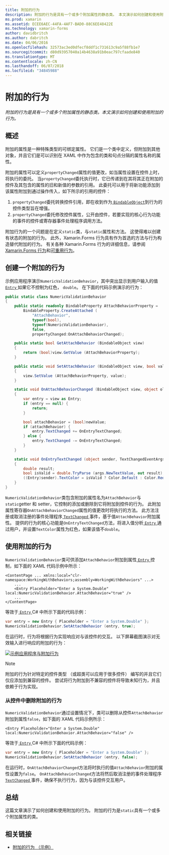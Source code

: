 ```yaml
---
title: 附加的行为
description: 附加的行为是具有一个或多个附加属性的静态类。 本文演示如何创建和使用附加的行为。
ms.prod: xamarin
ms.assetid: ECEE6AEC-44FA-4AF7-BAD0-88C6EE48422E
ms.technology: xamarin-forms
author: davidbritch
ms.author: dabritch
ms.date: 04/06/2016
ms.openlocfilehash: 32573ac3ed0dfecf8ddf1c731613c9a5f88fb1e7
ms.sourcegitcommit: d80d93957040a14b4638a91b0eac797cfaade840
ms.translationtype: MT
ms.contentlocale: zh-CN
ms.lasthandoff: 06/07/2018
ms.locfileid: "34845988"
---
```

# <a name="attached-behaviors"></a>附加的行为

_附加的行为是具有一个或多个附加属性的静态类。本文演示如何创建和使用附加的行为。_

## <a name="overview"></a>概述

附加的属性是一种特殊类型的可绑定属性。 它们是一个类中定义，但附加到其他对象，并且它们是可以识别在 XAML 中作为包含的类和句点分隔的属性名称的属性。

附加的属性可以定义`propertyChanged`属性的值更改，如当属性设置在控件上时，将执行的委托。 当`propertyChanged`委托执行时，它已传递到在其将其正在附加的控件及其包含的属性的旧和新值的参数的引用。 此委托可以用于将新功能添加到该属性附加到通过操作传入，如下所示的引用的控件：

1. `propertyChanged`委托转换控件引用，即在收到作为[ `BindableObject`](https://developer.xamarin.com/api/type/Xamarin.Forms.BindableObject/)到行为的控件类型旨在增强。
1. `propertyChanged`委托修改控件属性，公开由控件，若要实现的核心行为功能的事件的控件或寄存器事件处理程序调用方法。

附加行为的一个问题是在定义`static`类，与`static`属性和方法。 这使得难以创建有状态的附加的行为。 此外，Xamarin.Forms 行为具有作为首选的方法与行为构造替代附加的行为。 有关各种 Xamarin.Forms 行为的详细信息，请参阅[Xamarin.Forms 行为](~/xamarin-forms/app-fundamentals/behaviors/creating.md)和[可重用行为](~/xamarin-forms/app-fundamentals/behaviors/reusable/index.md)。

## <a name="creating-an-attached-behavior"></a>创建一个附加的行为

示例应用程序演示`NumericValidationBehavior`，其中突出显示到用户输入的值[ `Entry` ](https://developer.xamarin.com/api/type/Xamarin.Forms.Entry/)如果它不控制为红色， `double`。 在下面的代码示例演示的行为：

```csharp
public static class NumericValidationBehavior
{
    public static readonly BindableProperty AttachBehaviorProperty =
        BindableProperty.CreateAttached (
            "AttachBehavior",
            typeof(bool),
            typeof(NumericValidationBehavior),
            false,
            propertyChanged:OnAttachBehaviorChanged);

    public static bool GetAttachBehavior (BindableObject view)
    {
        return (bool)view.GetValue (AttachBehaviorProperty);
    }

    public static void SetAttachBehavior (BindableObject view, bool value)
    {
        view.SetValue (AttachBehaviorProperty, value);
    }

    static void OnAttachBehaviorChanged (BindableObject view, object oldValue, object newValue)
    {
        var entry = view as Entry;
        if (entry == null) {
            return;
        }

        bool attachBehavior = (bool)newValue;
        if (attachBehavior) {
            entry.TextChanged += OnEntryTextChanged;
        } else {
            entry.TextChanged -= OnEntryTextChanged;
        }
    }

    static void OnEntryTextChanged (object sender, TextChangedEventArgs args)
    {
        double result;
        bool isValid = double.TryParse (args.NewTextValue, out result);
        ((Entry)sender).TextColor = isValid ? Color.Default : Color.Red;
    }
}
```

`NumericValidationBehavior`类包含附加的属性名为`AttachBehavior`与`static`getter 和 setter，它控制的添加或删除到它将附加到控件的行为。 此附加属性寄存器`OnAttachBehaviorChanged`属性的值更改时将执行的方法。 此方法注册或取消注册的事件处理程序[ `TextChanged` ](https://developer.xamarin.com/api/event/Xamarin.Forms.Entry.TextChanged/)事件，基于值`AttachBehavior`附加属性。 提供的行为的核心功能是`OnEntryTextChanged`方法，将进入值分析[ `Entry` ](https://developer.xamarin.com/api/type/Xamarin.Forms.Entry/)通过用户，并设置`TextColor`属性为红色，如果该值不`double`。

## <a name="consuming-an-attached-behavior"></a>使用附加的行为

`NumericValidationBehavior`类可供添加`AttachBehavior`附加到属性[ `Entry` ](https://developer.xamarin.com/api/type/Xamarin.Forms.Entry/)控制，如下面的 XAML 代码示例中所示：

```xaml
<ContentPage ... xmlns:local="clr-namespace:WorkingWithBehaviors;assembly=WorkingWithBehaviors" ...>
    ...
    <Entry Placeholder="Enter a System.Double" local:NumericValidationBehavior.AttachBehavior="true" />
    ...
</ContentPage>
```

等效于[ `Entry` ](https://developer.xamarin.com/api/type/Xamarin.Forms.Entry/) C# 中所示下面的代码示例：

```csharp
var entry = new Entry { Placeholder = "Enter a System.Double" };
NumericValidationBehavior.SetAttachBehavior (entry, true);
```

在运行时，行为将根据行为实现响应对与该控件的交互。 以下屏幕截图演示对无效输入进行响应的附加的行为：

[![](attached-images/screenshots-sml.png "示例应用程序与附加行为")](attached-images/screenshots.png#lightbox "示例与附加行为的应用程序")

> [!NOTE]
> 附加的行为针对特定的控件类型 （或超类可以应用于很多控件） 编写的并且它们仅应添加到兼容的控件。 尝试将行为附加到不兼容的控件将导致未知行为，并且依赖于行为实现。

### <a name="removing-an-attached-behavior-from-a-control"></a>从控件中删除附加的行为

`NumericValidationBehavior`通过设置情况下，类可以删除从控件`AttachBehavior`附加到属性`false`，如下面的 XAML 代码示例所示：

```xaml
<Entry Placeholder="Enter a System.Double" local:NumericValidationBehavior.AttachBehavior="false" />
```

等效于[ `Entry` ](https://developer.xamarin.com/api/type/Xamarin.Forms.Entry/) C# 中所示下面的代码示例：

```csharp
var entry = new Entry { Placeholder = "Enter a System.Double" };
NumericValidationBehavior.SetAttachBehavior (entry, false);
```

在运行时，`OnAttachBehaviorChanged`方法将时执行的值`AttachBehavior`附加的属性设置为`false`。 `OnAttachBehaviorChanged`方法将然后取消注册的事件处理程序[ `TextChanged` ](https://developer.xamarin.com/api/event/Xamarin.Forms.Entry.TextChanged/)事件，确保不执行行为，因为与该控件交互用户。

## <a name="summary"></a>总结

这篇文章演示了如何创建和使用附加的行为。 附加的行为是`static`具有一个或多个附加属性的类。


## <a name="related-links"></a>相关链接

- [附加的行为 （示例）](https://developer.xamarin.com/samples/xamarin-forms/behaviors/attachednumericvalidationbehavior/)
